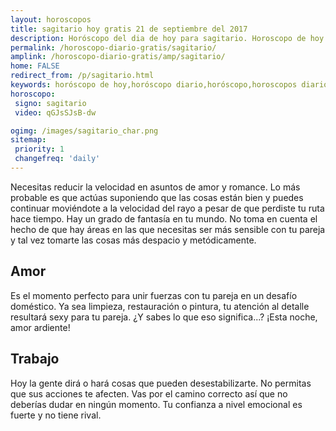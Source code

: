 ```yaml
---
layout: horoscopos
title: sagitario hoy gratis 21 de septiembre del 2017 
description: Horóscopo del dia de hoy para sagitario. Horoscopo de hoy 21 de septiembre del 2017. Las predicciones de amor, trabajo, vida personal gratis.
permalink: /horoscopo-diario-gratis/sagitario/
amplink: /horoscopo-diario-gratis/amp/sagitario/
home: FALSE
redirect_from: /p/sagitario.html
keywords: horóscopo de hoy,horóscopo diario,horóscopo,horoscopos diarios gratis del dia de hoy,horóscopo diario gratis,horóscopo esperanza gracia,horoscopo sagitario hoy,horoscop,horóscopos gratis,Tarot,Astrologia,Zodíaco,horoscopo gratis,Horóscopo gratis,horoscopo,horoscopo de hoy,Aries,Tauro,Géminis,Geminis,Cáncer,Cancer,Leo,Virgo,Libra,Escorpio,Sagitario,Capricornio,Acuario,Piscis,Ritual,2017,2018,2019,tarot gratis,vidente,tarot de si o no,tarot del amor
horoscopo:
 signo: sagitario
 video: qGJsSJsB-dw

ogimg: /images/sagitario_char.png
sitemap:
 priority: 1
 changefreq: 'daily'
---
```



Necesitas reducir la velocidad en asuntos de amor y romance. Lo más probable es que actúas suponiendo que las cosas están bien y puedes continuar moviéndote a la velocidad del rayo a pesar de que perdiste tu ruta hace tiempo. Hay un grado de fantasía en tu mundo. No toma en cuenta el hecho de que hay áreas en las que necesitas ser más sensible con tu pareja y tal vez tomarte las cosas más despacio y metódicamente.

## Amor

Es el momento perfecto para unir fuerzas con tu pareja en un desafío doméstico. Ya sea limpieza, restauración o pintura, tu atención al detalle resultará sexy para tu pareja. ¿Y sabes lo que eso significa...? ¡Esta noche, amor ardiente!

## Trabajo

Hoy la gente dirá o hará cosas que pueden desestabilizarte. No permitas que sus acciones te afecten. Vas por el camino correcto así que no deberías dudar en ningún momento. Tu confianza a nivel emocional es fuerte y no tiene rival.